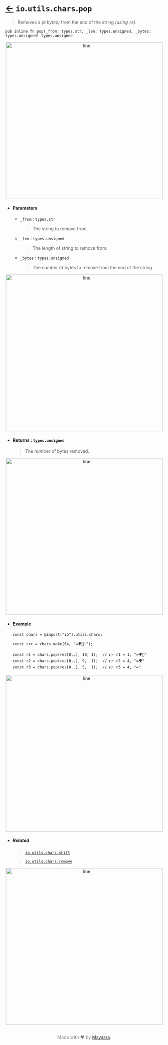 # [←](../readme.md) `io`.`utils`.`chars`.`pop`

>  Removes a _(`N` bytes)_ from the end of the string _(using `/0`)_.

```zig
pub inline fn pop(_from: types.str, _len: types.unsigned, _bytes: types.unsigned) types.unsigned
```


<div align="center">
<img src="https://raw.githubusercontent.com/Super-ZIG/io/refs/heads/main/docs/dist/img/md/line.png" alt="line" style="width:500px;"/>
</div>

- #### Parameters

    - `_from` : `types.str`

        > The string to remove from.


    - `_len` : `types.unsigned`

        > The length of string to remove from.

    - `_bytes` : `types.unsigned`

        > The number of bytes to remove from the end of the string.

<div align="center">
<img src="https://raw.githubusercontent.com/Super-ZIG/io/refs/heads/main/docs/dist/img/md/line.png" alt="line" style="width:500px;"/>
</div>

- #### Returns : `types.unsigned`

    > The number of bytes removed.

<div align="center">
<img src="https://raw.githubusercontent.com/Super-ZIG/io/refs/heads/main/docs/dist/img/md/line.png" alt="line" style="width:500px;"/>
</div>

- #### Example

    ```zig
    const chars = @import("io").utils.chars;
    ```

    ```zig
    const src = chars.make(64, "=🌍🌟!");

    const r1 = chars.pop(res[0..], 10, 1);  // 👉 r1 = 1, "=🌍🌟"
    const r2 = chars.pop(res[0..], 9,  1);  // 👉 r2 = 4, "=🌍"
    const r3 = chars.pop(res[0..], 5,  1);  // 👉 r3 = 4, "="
    ```

<div align="center">
<img src="https://raw.githubusercontent.com/Super-ZIG/io/refs/heads/main/docs/dist/img/md/line.png" alt="line" style="width:500px;"/>
</div>

- ##### Related

  > [`io.utils.chars.shift`](./shift.md)

  > [`io.utils.chars.remove`](./remove.md)

<div align="center">
<img src="https://raw.githubusercontent.com/Super-ZIG/io/refs/heads/main/docs/dist/img/md/line.png" alt="line" style="width:500px;"/>
</div>

<p align="center" style="color:grey;"><br />Made with ❤️ by <a href="http://github.com/maysara-elshewehy" target="blank">Maysara</a>.</p>